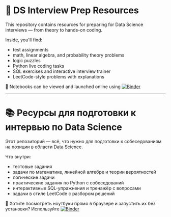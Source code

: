 # 🧠 DS Interview Prep Resources

This repository contains resources for preparing for Data Science interviews — from theory to hands-on coding.

Inside, you'll find:
- test assignments
- math, linear algebra, and probability theory problems
- logic puzzles
- Python live coding tasks
- SQL exercises and interactive interview trainer
- LeetCode-style problems with explanations

🧪 Notebooks can be viewed and launched online using [![Binder](https://mybinder.org/badge_logo.svg)](https://mybinder.org/v2/gh/alex-sokolov2011/ds_interview_prep_resources/HEAD)

---

# 📚 Ресурсы для подготовки к интервью по Data Science

Этот репозиторий — всё, что нужно для подготовки к собеседованиям на позиции в области Data Science.

Что внутри:
- тестовые задания
- задачи по математике, линейной алгебре и теории вероятностей
- логические задачи
- практические задания по Python с собеседований
- интерактивные SQL-упражнения и тренажёр с вопросами
- задачи в стиле LeetCode с разбором решений

🚀 Хотите посмотреть ноутбуки прямо в браузере и запустить их без установки? Используйте [![Binder](https://mybinder.org/badge_logo.svg)](https://mybinder.org/v2/gh/alex-sokolov2011/ds_interview_prep_resources/HEAD)

